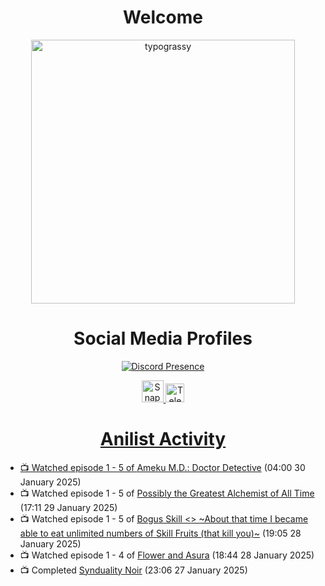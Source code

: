 <div align="center">

# Welcome
<a href="https://github.com/kawarimidoll/typograssy">
    <img alt="typograssy" src="https://typograssy.deno.dev/api?text=%E3%82%88%E3%81%86%E3%81%93%E3%81%9D%E3%81%BF%E3%81%AA%E3%81%95%E3%82%93%20-%20Sheby--&&l0=none&l1=82d9d0&l2=027353&l3=038c4c&l4=01402e&bg=none&frame=none&speed=100&comment=" width="421.99">
</a>

</div>

<div align="center">

# Social Media Profiles

[![Discord Presence](https://lanyard.cnrad.dev/api/612532963938271232)](https://discord.com/users/612532963938271232)


<a href="https://www.snapchat.com/add/a.sheby" title="Snapchat Profile">
    <img src="https://www.freepnglogos.com/uploads/snapchat-logo-png-0.png" width="35" alt="Snapchat Logo" />


<a href="https://t.me/ASheby" title="Telegram Profile">
    <img src="https://www.freepnglogos.com/uploads/telegram-logo-png-0.png" width="30" alt="Telegram Logo" />


</div>

<div align="center">

# Anilist Activity

</div>

<!-- ANILIST_ACTIVITY:start -->

-   📺 Watched episode 1 - 5 of [Ameku M.D.: Doctor Detective](https://anilist.co/anime/176642) (04:00 30 January 2025)
-   📺 Watched episode 1 - 5 of [Possibly the Greatest Alchemist of All Time](https://anilist.co/anime/177506) (17:11 29 January 2025)
-   📺 Watched episode 1 - 5 of [Bogus Skill <<Fruitmaster>> ~About that time I became able to eat unlimited numbers of Skill Fruits (that kill you)~](https://anilist.co/anime/178100) (19:05 28 January 2025)
-   📺 Watched episode 1 - 4 of [Flower and Asura](https://anilist.co/anime/178022) (18:44 28 January 2025)
-   📺 Completed [Synduality Noir](https://anilist.co/anime/154643) (23:06 27 January 2025)

<!-- ANILIST_ACTIVITY:end -->
